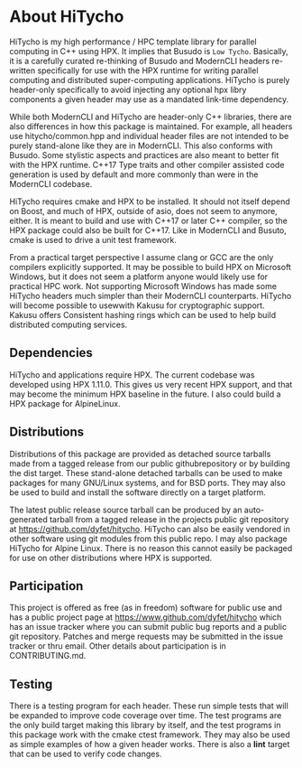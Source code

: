 # About HiTycho

HiTycho is my high performance / HPC template library for parallel computing
in C++ using HPX. It implies that Busudo is ``Low Tycho``. Basically, it is a
carefully curated re-thinking of Busudo and ModernCLI headers re-written
specifically for use with the HPX runtime for writing parallel computing and
distributed super-computing applications. HiTycho is purely header-only
specifically to avoid injecting any optional hpx libry components a given
header may use as a mandated link-time dependency.

While both ModernCLI and HiTycho are header-only C++ libraries, there are also
differences in how this package is maintained. For example, all headers use
hitycho/common.hpp and individual header files are not intended to be purely
stand-alone like they are in ModernCLI. This also conforms with Busudo. Some
stylistic aspects and practices are also meant to better fit with the HPX
runtime. C++17 Type traits and other compiler assisted code generation is used
by default and more commonly than were in the ModernCLI codebase.

HiTycho requires cmake and HPX to be installed. It should not itself depend on
Boost, and much of HPX, outside of asio, does not seem to anymore, either. It
is meant to build and use with C++17 or later C++ compiler, so the HPX package
could also be built for C++17. Like in ModernCLI and Busuto, cmake is used to
drive a unit test framework.

From a practical target perspective I assume clang or GCC are the only
compilers explicitly supported. It may be possible to build HPX on Microsoft
Windows, but it does not seem a platform anyone would likely use for practical
HPC work. Not supporting Microsoft Windows has made some HiTycho headers much
simpler than their ModernCLI counterparts. HiTycho will become possible to
usewwith Kakusu for cryptographic support. Kakusu offers Consistent hashing
rings which can be used to help build distributed computing services.

## Dependencies

HiTycho and applications require HPX. The current codebase was developed using
HPX 1.11.0. This gives us very recent HPX support, and that may become the
minimum HPX baseline in the future. I also could build a HPX package for
AlpineLinux.

## Distributions

Distributions of this package are provided as detached source tarballs made
from a tagged release from our public githubrepository or by building the dist
target. These stand-alone detached tarballs can be used to make packages for
many GNU/Linux systems, and for BSD ports. They may also be used to build and
install the software directly on a target platform.

The latest public release source tarball can be produced by an auto-generated
tarball from a tagged release in the projects public git repository at
https://github.com/dyfet/hitycho. HiTycho can also be easily vendored in other
software using git modules from this public repo. I may also package HiTycho
for Alpine Linux. There is no reason this cannot easily be packaged for use on
other distributions where HPX is supported.

## Participation

This project is offered as free (as in freedom) software for public use and has
a public project page at https://www.github.com/dyfet/hitycho which has an
issue tracker where you can submit public bug reports and a public git
repository. Patches and merge requests may be submitted in the issue tracker or
thru email. Other details about participation is in CONTRIBUTING.md.

## Testing

There is a testing program for each header. These run simple tests that will be
expanded to improve code coverage over time. The test programs are the only
build target making this library by itself, and the test programs in this
package work with the cmake ctest framework. They may also be used as simple
examples of how a given header works. There is also a **lint** target that can
be used to verify code changes.

